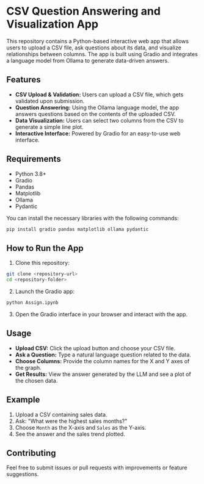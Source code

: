 # CSV Question Answering and Visualization App

This repository contains a Python-based interactive web app that allows users to upload a CSV file, ask questions about its data, and visualize relationships between columns. The app is built using Gradio and integrates a language model from Ollama to generate data-driven answers.

## Features

- **CSV Upload & Validation:** Users can upload a CSV file, which gets validated upon submission.
- **Question Answering:** Using the Ollama language model, the app answers questions based on the contents of the uploaded CSV.
- **Data Visualization:** Users can select two columns from the CSV to generate a simple line plot.
- **Interactive Interface:** Powered by Gradio for an easy-to-use web interface.

## Requirements

- Python 3.8+
- Gradio
- Pandas
- Matplotlib
- Ollama
- Pydantic

You can install the necessary libraries with the following commands:

```bash
pip install gradio pandas matplotlib ollama pydantic
```

## How to Run the App

1. Clone this repository:

```bash
git clone <repository-url>
cd <repository-folder>
```

2. Launch the Gradio app:

```bash
python Assign.ipynb
```

3. Open the Gradio interface in your browser and interact with the app.

## Usage

- **Upload CSV:** Click the upload button and choose your CSV file.
- **Ask a Question:** Type a natural language question related to the data.
- **Choose Columns:** Provide the column names for the X and Y axes of the graph.
- **Get Results:** View the answer generated by the LLM and see a plot of the chosen data.

## Example

1. Upload a CSV containing sales data.
2. Ask: "What were the highest sales months?"
3. Choose `Month` as the X-axis and `Sales` as the Y-axis.
4. See the answer and the sales trend plotted.

## Contributing

Feel free to submit issues or pull requests with improvements or feature suggestions.

